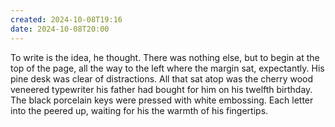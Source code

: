 ```yaml
---
created: 2024-10-08T19:16
date: 2024-10-08T20:00
---
```

To write is the idea, he thought. There was nothing else, but to begin at the top of the page, all the way to the left where the margin sat, expectantly. His pine desk was clear of distractions. All that sat atop was the cherry wood veneered typewriter his father had bought for him on his twelfth birthday. The black porcelain keys were pressed with white embossing. Each letter into the peered up, waiting for his the warmth of his fingertips.